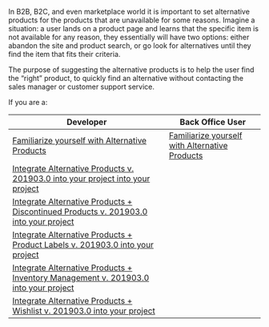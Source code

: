 In B2B, B2C, and even marketplace world it is important to set alternative products for the products that are unavailable for some reasons. Imagine a situation: a user lands on a product page and learns that the specific item is not available for any reason, they essentially will have two options: either abandon the site and product search, or go look for alternatives until they find the item that fits their criteria.

The purpose of suggesting the alternative products is to help the user find the “right” product, to quickly find an alternative without contacting the sales manager or customer support service.

If you are a:

| Developer|Back Office User|
| --- | --- | 
|[Familiarize yourself with Alternative Products](https://documentation.spryker.com/v4/docs/alternative-products-overview) |[Familiarize yourself with Alternative Products](https://documentation.spryker.com/v4/docs/alternative-products-overview)|
|[Integrate Alternative Products v. 201903.0 into your project into your project](https://documentation.spryker.com/v2/docs/alternative-products-feature-integration-201903) | <!--Set Alternative Products in the Back Office--> |
| [Integrate Alternative Products + Discontinued Products v. 201903.0 into your project](https://documentation.spryker.com/v2/docs/alternative-products-discontinued-products-feature-integration-201903) |
|[Integrate Alternative Products + Product Labels v. 201903.0 into your project](https://documentation.spryker.com/v2/docs/alternative-products-product-labels-feature-integration-201903) |
|[Integrate Alternative Products + Inventory Management v. 201903.0 into your project](https://documentation.spryker.com/v2/docs/alternative-products-inventory-management-feature-integration-201903) |
| [Integrate Alternative Products + Wishlist v. 201903.0 into your project](https://documentation.spryker.com/v2/docs/alternative-products-wishlist-feature-integration-201903) |